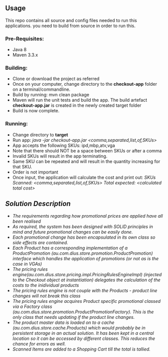 <h2>Usage</h2>
<p>
This repo contains all source and config files needed to run this applications. you need to build from source in order to run this.
</p>

<h3>Pre-Requisites:</h3>
<p>
<ul>
<li>Java 8</li>
<li>Maven 3.3.x</li>
</ul>
</p>

<h3>Building:</h3>
<p>
<ul>
<li>Clone or download the project as referred</li>
<li>Once on your computer, change directory to the <strong>checkout-app</strong> folder on a terminal/commandline.</li>
<li>Build by running: mvn clean package</li>
<li>Maven will run the unit tests and build the app. The build artefact <strong>checkout-app.jar</strong> is created in the newly created target folder</li>
<li>Build is now complete.</li>
</ul>
</p>

<h3>Running:</h3>
<p>
<ul>
<li>Change directory to <strong>target</strong></li>
<li>Run app: <i>java -jar checkout-app.jar &lt;comma,separated,list,of,SKUs&gt;</i></li>
<li>App accepts the following SKUs: ipd,mbp,atv,vga</li>
<li>Note that there should NOT be a space between SKUs or after a comma</li>
<li>Invalid SKUs will result in the app terminating.</li>
<li>Same SKU can be repeated and will result in the quantity increasing for that SKU. </li>
<li>Order is not important</li>
<li>Once input, the application will calculate the cost and print out: <i>SKUs Scanned: &lt;comma,separated,list,of,SKUs&gt; Total expected: &lt;calculated total cost&gt;</li>
</ul>
</p>

<h2>Solution Description</h2>
<ul>
<li>The requirements regarding how promotional prices are applied have all been realised</li>
<li>As required, the system has been designed with SOLID principles in mind and future promotional changes can be easily done.</li>
<li>Each promotional change has been encapsulated in its own class so side effects are contained.</li>
<li>Each Product has a corresponding implementation of a ProductPromotion (au.com.dius.store.promotion.ProductPromotion) interface which handles the application of promotions (or not as is the case in VGAs)</li>
<li>The pricing rules engine(au.com.dius.store.pricing.impl.PricingRulesEngineImpl) (injected to the Checkout object at instantiation) delegates the calculation of the costs to the inidividual products</li>
<li>The pricing rules engine is not couple with the Products - product line changes will not break this class</li>
<li>The pricing rules engine acquires Product specific promotional classed via a Factory class (au.com.dius.store.promotion.ProductPromotionFactory). This is the only class that needs updating if the product line changes.</li>
<li>The product master data is loaded on to a cache (au.com.dius.store.cache.Products) which would probably be in persistent storage in an actual solution. It has been kept in a central location so it can be accessed by different classes. This reduces the chance for errors as well.</li>
<li>Scanned Items are added to a Shopping Cart till the total is tallied.</li>
</ul>

